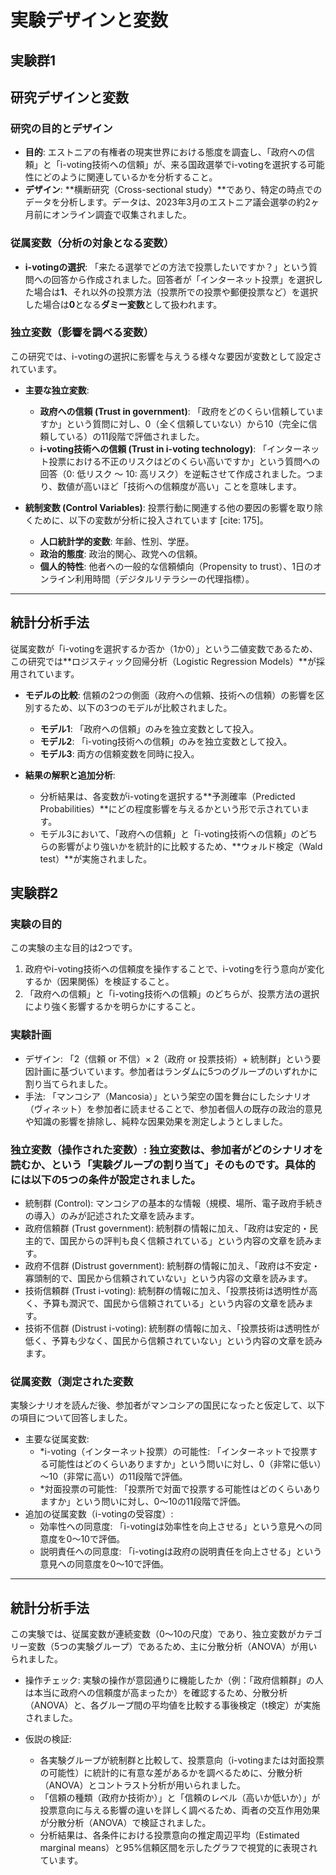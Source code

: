# 実験デザインと変数

## 実験群1

## 研究デザインと変数

### 研究の目的とデザイン

- **目的**: エストニアの有権者の現実世界における態度を調査し、「政府への信頼」と「i-voting技術への信頼」が、来る国政選挙でi-votingを選択する可能性にどのように関連しているかを分析すること。
- **デザイン**: **横断研究（Cross-sectional study）**であり、特定の時点でのデータを分析します。データは、2023年3月のエストニア議会選挙の約2ヶ月前にオンライン調査で収集されました。

### 従属変数（分析の対象となる変数）

- **i-votingの選択**: 「来たる選挙でどの方法で投票したいですか？」という質問への回答から作成されました。回答者が「インターネット投票」を選択した場合は**1**、それ以外の投票方法（投票所での投票や郵便投票など）を選択した場合は**0**となる**ダミー変数**として扱われます。

### 独立変数（影響を調べる変数）

この研究では、i-votingの選択に影響を与えうる様々な要因が変数として設定されています。

- **主要な独立変数**:
  - **政府への信頼 (Trust in government)**: 「政府をどのくらい信頼していますか」という質問に対し、0（全く信頼していない）から10（完全に信頼している）の11段階で評価されました。
  - **i-voting技術への信頼 (Trust in i-voting technology)**: 「インターネット投票における不正のリスクはどのくらい高いですか」という質問への回答（0: 低リスク ～ 10: 高リスク）を逆転させて作成されました。つまり、数値が高いほど「技術への信頼度が高い」ことを意味します。

- **統制変数 (Control Variables)**: 投票行動に関連する他の要因の影響を取り除くために、以下の変数が分析に投入されています [cite: 175]。
  - **人口統計学的変数**: 年齢、性別、学歴。
  - **政治的態度**: 政治的関心、政党への信頼。
  - **個人的特性**: 他者への一般的な信頼傾向（Propensity to trust）、1日のオンライン利用時間（デジタルリテラシーの代理指標）。

---

## 統計分析手法

従属変数が「i-votingを選択するか否か（1か0）」という二値変数であるため、この研究では**ロジスティック回帰分析（Logistic Regression Models）**が採用されています。

- **モデルの比較**:
    信頼の2つの側面（政府への信頼、技術への信頼）の影響を区別するため、以下の3つのモデルが比較されました。
  - **モデル1**: 「政府への信頼」のみを独立変数として投入。
  - **モデル2**: 「i-voting技術への信頼」のみを独立変数として投入。
  - **モデル3**: 両方の信頼変数を同時に投入。

- **結果の解釈と追加分析**:
  - 分析結果は、各変数がi-votingを選択する**予測確率（Predicted Probabilities）**にどの程度影響を与えるかという形で示されています。
  - モデル3において、「政府への信頼」と「i-voting技術への信頼」のどちらの影響がより強いかを統計的に比較するため、**ウォルド検定（Wald test）**が実施されました。

## 実験群2

### 実験の目的

この実験の主な目的は2つです。

1. 政府やi-voting技術への信頼度を操作することで、i-votingを行う意向が変化するか（因果関係）を検証すること。
2. 「政府への信頼」と「i-voting技術への信頼」のどちらが、投票方法の選択により強く影響するかを明らかにすること。

### 実験計画

- デザイン: 「2（信頼 or 不信）× 2（政府 or 投票技術）+ 統制群」という要因計画に基づいています。参加者はランダムに5つのグループのいずれかに割り当てられました。
- 手法: 「マンコシア（Mancosia）」という架空の国を舞台にしたシナリオ（ヴィネット）を参加者に読ませることで、参加者個人の既存の政治的意見や知識の影響を排除し、純粋な因果効果を測定しようとしました。

### 独立変数（操作された変数）: 独立変数は、参加者がどのシナリオを読むか、という「実験グループの割り当て」そのものです。具体的には以下の5つの条件が設定されました。

- 統制群 (Control): マンコシアの基本的な情報（規模、場所、電子政府手続きの導入）のみが記述された文章を読みます。
- 政府信頼群 (Trust government): 統制群の情報に加え、「政府は安定的・民主的で、国民からの評判も良く信頼されている」という内容の文章を読みます。
- 政府不信群 (Distrust government): 統制群の情報に加え、「政府は不安定・寡頭制的で、国民から信頼されていない」という内容の文章を読みます。
- 技術信頼群 (Trust i-voting): 統制群の情報に加え、「投票技術は透明性が高く、予算も潤沢で、国民から信頼されている」という内容の文章を読みます。
- 技術不信群 (Distrust i-voting): 統制群の情報に加え、「投票技術は透明性が低く、予算も少なく、国民から信頼されていない」という内容の文章を読みます。

### 従属変数（測定された変数

実験シナリオを読んだ後、参加者がマンコシアの国民になったと仮定して、以下の項目について回答しました。

- 主要な従属変数:
  - *i-voting（インターネット投票）の可能性: 「インターネットで投票する可能性はどのくらいありますか」という問いに対し、0（非常に低い）～10（非常に高い）の11段階で評価。
  - *対面投票の可能性: 「投票所で対面で投票する可能性はどのくらいありますか」という問いに対し、0～10の11段階で評価。
- 追加の従属変数（i-votingの受容度）:
  - 効率性への同意度: 「i-votingは効率性を向上させる」という意見への同意度を0～10で評価。
  - 説明責任への同意度: 「i-votingは政府の説明責任を向上させる」という意見への同意度を0～10で評価。

---

## 統計分析手法

この実験では、従属変数が連続変数（0～10の尺度）であり、独立変数がカテゴリー変数（5つの実験グループ）であるため、主に分散分析（ANOVA）が用いられました。

- 操作チェック:
実験の操作が意図通りに機能したか（例：「政府信頼群」の人は本当に政府への信頼度が高まったか）を確認するため、分散分析（ANOVA）と、各グループ間の平均値を比較する事後検定（t検定）が実施されました。

- 仮説の検証:
  - 各実験グループが統制群と比較して、投票意向（i-votingまたは対面投票の可能性）に統計的に有意な差があるかを調べるために、分散分析（ANOVA）とコントラスト分析が用いられました。
  - 「信頼の種類（政府か技術か）」と「信頼のレベル（高いか低いか）」が投票意向に与える影響の違いを詳しく調べるため、両者の交互作用効果が分散分析（ANOVA）で検証されました。
  - 分析結果は、各条件における投票意向の推定周辺平均（Estimated marginal means）と95%信頼区間を示したグラフで視覚的に表現されています。